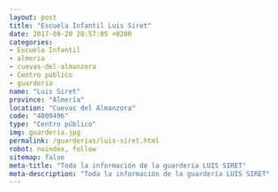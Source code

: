 ```yaml
---
layout: post
title: "Escuela Infantil Luis Siret"
date: 2017-09-20 20:57:05 +0200
categories:
- Escuela Infantil
- almeria
- cuevas-del-almanzora
- Centro público
- guarderia
name: "Luis Siret"
province: "Almería"
location: "Cuevas del Almanzora"
code: "4009496"
type: "Centro público"
img: guarderia.jpg
permalink: /guarderias/luis-siret.html
robot: noindex, follow
sitemap: false
meta-title: "Toda la información de la guardería LUIS SIRET"
meta-description: "Toda la información de la guardería LUIS SIRET"
---
```

